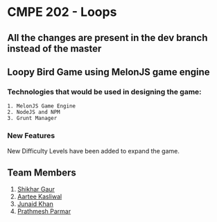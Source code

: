 # CMPE 202 - Loops

## All the changes are present in the dev branch instead of the master

## Loopy Bird Game using MelonJS game engine
### Technologies that would be used in designing the game:
    1. MelonJS Game Engine
    2. NodeJS and NPM
    3. Grunt Manager
    
### New Features
New Difficulty Levels have been added to expand the game. 

## Team Members

1. [Shikhar Gaur](https://github.com/shikhargaur1990)
2. [Aartee Kasliwal](https://github.com/Aartee)
3. [Junaid Khan](https://github.com/junasjsu)
4. [Prathmesh Parmar](https://github.com/prathmesh-parmar)

